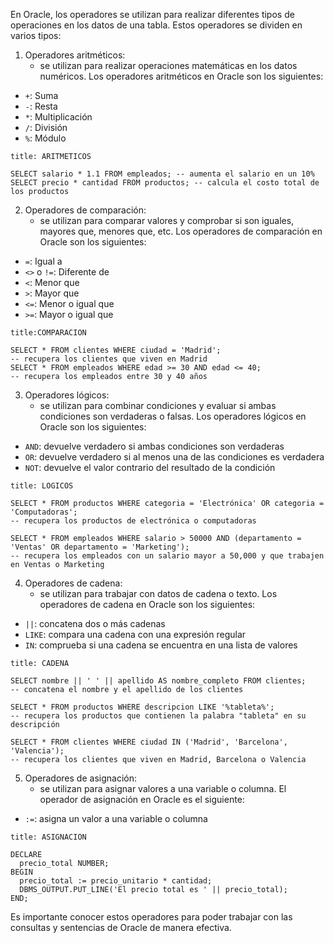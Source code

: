 En Oracle, los operadores se utilizan para realizar diferentes tipos de operaciones en los datos de una tabla. Estos operadores se dividen en varios tipos:

1.  Operadores aritméticos:
	- se utilizan para realizar operaciones matemáticas en los datos numéricos. Los operadores aritméticos en Oracle son los siguientes:

-   `+`: Suma
-   `-`: Resta
-   `*`: Multiplicación
-   `/`: División
-   `%`: Módulo

```ad-important
title: ARITMETICOS
```
```
SELECT salario * 1.1 FROM empleados; -- aumenta el salario en un 10%
SELECT precio * cantidad FROM productos; -- calcula el costo total de los productos
```


2.  Operadores de comparación:
	- se utilizan para comparar valores y comprobar si son iguales, mayores que, menores que, etc. Los operadores de comparación en Oracle son los siguientes:

-   `=`: Igual a
-   `<>` o `!=`: Diferente de
-   `<`: Menor que
-   `>`: Mayor que
-   `<=`: Menor o igual que
-   `>=`: Mayor o igual que

```ad-important
title:COMPARACION
```
```
SELECT * FROM clientes WHERE ciudad = 'Madrid'; 
-- recupera los clientes que viven en Madrid
SELECT * FROM empleados WHERE edad >= 30 AND edad <= 40; 
-- recupera los empleados entre 30 y 40 años
```


3.  Operadores lógicos:
	- se utilizan para combinar condiciones y evaluar si ambas condiciones son verdaderas o falsas. Los operadores lógicos en Oracle son los siguientes:

-   `AND`: devuelve verdadero si ambas condiciones son verdaderas
-   `OR`: devuelve verdadero si al menos una de las condiciones es verdadera
-   `NOT`: devuelve el valor contrario del resultado de la condición

```ad-important
title: LOGICOS
```
```
SELECT * FROM productos WHERE categoria = 'Electrónica' OR categoria = 'Computadoras'; 
-- recupera los productos de electrónica o computadoras

SELECT * FROM empleados WHERE salario > 50000 AND (departamento = 'Ventas' OR departamento = 'Marketing'); 
-- recupera los empleados con un salario mayor a 50,000 y que trabajen en Ventas o Marketing
```

4.  Operadores de cadena:
	- se utilizan para trabajar con datos de cadena o texto. Los operadores de cadena en Oracle son los siguientes:

-   `||`: concatena dos o más cadenas
-   `LIKE`: compara una cadena con una expresión regular
-   `IN`: comprueba si una cadena se encuentra en una lista de valores

```ad-important
title: CADENA
```
```
SELECT nombre || ' ' || apellido AS nombre_completo FROM clientes; 
-- concatena el nombre y el apellido de los clientes

SELECT * FROM productos WHERE descripcion LIKE '%tableta%'; 
-- recupera los productos que contienen la palabra "tableta" en su descripción

SELECT * FROM clientes WHERE ciudad IN ('Madrid', 'Barcelona', 'Valencia'); 
-- recupera los clientes que viven en Madrid, Barcelona o Valencia
```

5.  Operadores de asignación:
	- se utilizan para asignar valores a una variable o columna. El operador de asignación en Oracle es el siguiente:

-   `:=`: asigna un valor a una variable o columna

```ad-important
title: ASIGNACION
```
```
DECLARE
  precio_total NUMBER;
BEGIN
  precio_total := precio_unitario * cantidad;
  DBMS_OUTPUT.PUT_LINE('El precio total es ' || precio_total);
END;
```

Es importante conocer estos operadores para poder trabajar con las consultas y sentencias de Oracle de manera efectiva.